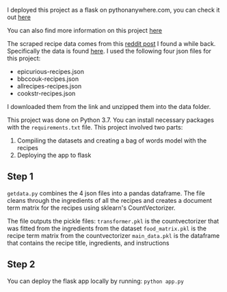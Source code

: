 I deployed this project as a flask on pythonanywhere.com, you can check it out [here](http://recipefinder.pythonanywhere.com/)

You can also find more information on this project [here](https://alexnguyen9.github.io/project/recipematcher/)

The scraped recipe data comes from this [reddit post](https://www.reddit.com/r/datasets/comments/94awca/thousands_of_recipes_from_epicurious_bbc/) I found a while back.  Specifically the data is found [here](https://archive.org/download/recipes-en-201706/).  I used  the following  four json files for this project:
 * epicurious-recipes.json 
* bbccouk-recipes.json
* allrecipes-recipes.json
* cookstr-recipes.json 

I downloaded them from the link and unzipped them into the data folder.




This project was done on Python 3.7.  You can install necessary packages with the `requirements.txt` file.  This project involved two parts:
1. Compiling the datasets and creating a bag of words model with the recipes
2.  Deploying the app to flask

## Step 1
`getdata.py` combines the 4 json files into a pandas dataframe.  The file cleans through the ingredients of all the recipes and creates a document term matrix for the recipes using sklearn's CountVectorizer.

The file outputs the pickle files:
`transformer.pkl` is the countvectorizer that was fitted from the ingredients from the dataset
`food_matrix.pkl` is the recipe term matrix from the countvectorizer
`main_data.pkl` is the dataframe that contains the recipe title, ingredients, and instructions

## Step 2
You can deploy the flask app locally by running:
 `python app.py`
